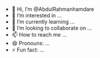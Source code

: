 - 👋 Hi, I’m @AbdulRahmanhamdare
- 👀 I’m interested in ...
- 🌱 I’m currently learning ...
- 💞️ I’m looking to collaborate on ...
- 📫 How to reach me ...
- 😄 Pronouns: ...
- ⚡ Fun fact: ...

<!---
AbdulRahmanhamdare/AbdulRahmanhamdare is a ✨ special ✨ repository because its `README.md` (this file) appears on your GitHub profile.
You can click the Preview link to take a look at your changes.
--->
